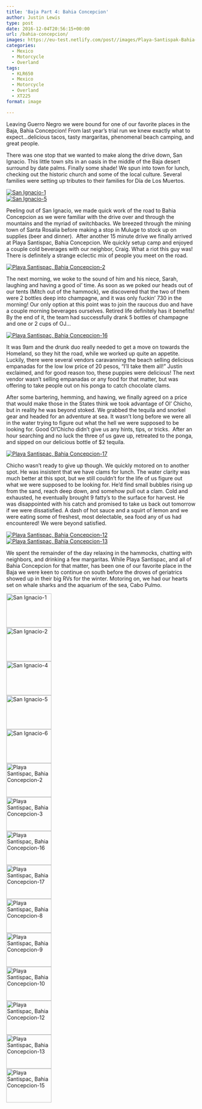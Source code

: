 ```yaml
---
title: 'Baja Part 4: Bahia Concepcion'
author: Justin Lewis
type: post
date: 2016-12-04T20:56:15+00:00
url: /bahia-concepcion/
images: https://eu-test.netlify.com/post//images/Playa-Santispak-Bahia-Concepcion-10.jpg
categories:
  - Mexico
  - Motorcycle
  - Overland
tags:
  - KLR650
  - Mexico
  - Motorcycle
  - Overland
  - XT225
format: image

---
```

Leaving Guerro Negro we were bound for one of our favorite places in the Baja, Bahia Concepcion! From last year’s trial run we knew exactly what to expect…delicious tacos, tasty margaritas, phenomenal beach camping, and great people.

There was one stop that we wanted to make along the drive down, San Ignacio. This little town sits in an oasis in the middle of the Baja desert surround by date palms. Finally some shade! We spun into town for lunch, checking out the historic church and some of the local culture. Several families were setting up tributes to their families for Día de Los Muertos.

<div class="ngg-gallery-singlepic-image " style="">
  <a href="http://www.elevationupgrade.com/wp-content/gallery/bahia-concepcion/San-Ignacio-1.jpg"
		     title=""
             data-src="http://www.elevationupgrade.com/wp-content/gallery/bahia-concepcion/San-Ignacio-1.jpg"
             data-thumbnail="http://www.elevationupgrade.com/wp-content/gallery/bahia-concepcion/thumbs/thumbs_San-Ignacio-1.jpg"
             data-image-id="417"
             data-title="San Ignacio-1"
             data-description=""
             target='_self'
             class="ngg-fancybox" rel="651b91bbc43f765254c364f2ea4de36b"> <img class="ngg-singlepic"
             src="http://www.elevationupgrade.com/wp-content/gallery/bahia-concepcion/dynamic/San-Ignacio-1.jpg-nggid03417-ngg0dyn-0x0x100-00f0w010c010r110f110r010t010.jpg"
             alt="San Ignacio-1"
             title="San Ignacio-1"
 /> </a>
</div>

<!--more-->

<div class="ngg-gallery-singlepic-image " style="">
  <a href="http://www.elevationupgrade.com/wp-content/gallery/bahia-concepcion/San-Ignacio-5.jpg"
		     title=""
             data-src="http://www.elevationupgrade.com/wp-content/gallery/bahia-concepcion/San-Ignacio-5.jpg"
             data-thumbnail="http://www.elevationupgrade.com/wp-content/gallery/bahia-concepcion/thumbs/thumbs_San-Ignacio-5.jpg"
             data-image-id="420"
             data-title="San Ignacio-5"
             data-description=""
             target='_self'
             class="ngg-fancybox" rel="a11f5a7191431ee3d567a32d2e82ec1d"> <img class="ngg-singlepic"
             src="http://www.elevationupgrade.com/wp-content/gallery/bahia-concepcion/dynamic/San-Ignacio-5.jpg-nggid03420-ngg0dyn-0x0x100-00f0w010c010r110f110r010t010.jpg"
             alt="San Ignacio-5"
             title="San Ignacio-5"
 /> </a>
</div>

Peeling out of San Ignacio, we made quick work of the road to Bahia Concepcion as we were familiar with the drive over and through the mountains and the myriad of switchbacks. We breezed through the mining town of Santa Rosalia before making a stop in Muluge to stock up on supplies (beer and dinner).  After another 15 minute drive we finally arrived at Playa Santispac, Bahia Concepcion. We quickly setup camp and enjoyed a couple cold beverages with our neighbor, Craig. What a riot this guy was! There is definitely a strange eclectic mix of people you meet on the road.

<div class="ngg-gallery-singlepic-image " style="">
  <a href="http://www.elevationupgrade.com/wp-content/gallery/bahia-concepcion/Playa-Santispak-Bahia-Concepcion-2.jpg"
		     title=""
             data-src="http://www.elevationupgrade.com/wp-content/gallery/bahia-concepcion/Playa-Santispak-Bahia-Concepcion-2.jpg"
             data-thumbnail="http://www.elevationupgrade.com/wp-content/gallery/bahia-concepcion/thumbs/thumbs_Playa-Santispak-Bahia-Concepcion-2.jpg"
             data-image-id="422"
             data-title="Playa Santispac, Bahia Concepcion-2"
             data-description=""
             target='_self'
             class="ngg-fancybox" rel="ac7f4178cff1f941ef356fbfeba43ccd"> <img class="ngg-singlepic"
             src="http://www.elevationupgrade.com/wp-content/gallery/bahia-concepcion/dynamic/Playa-Santispak-Bahia-Concepcion-2.jpg-nggid03422-ngg0dyn-0x0x100-00f0w010c010r110f110r010t010.jpg"
             alt="Playa Santispac, Bahia Concepcion-2"
             title="Playa Santispac, Bahia Concepcion-2"
 /> </a>
</div>

The next morning, we woke to the sound of him and his niece, Sarah, laughing and having a good ol’ time. As soon as we poked our heads out of our tents (Mitch out of the hammock), we discovered that the two of them were 2 bottles deep into champagne, and it was only fuckin’ 730 in the morning! Our only option at this point was to join the raucous duo and have a couple morning beverages ourselves. Retired life definitely has it benefits! By the end of it, the team had successfully drank 5 bottles of champagne and one or 2 cups of OJ…

<div class="ngg-gallery-singlepic-image " style="">
  <a href="http://www.elevationupgrade.com/wp-content/gallery/bahia-concepcion/Playa-Santispak-Bahia-Concepcion-16.jpg"
		     title=""
             data-src="http://www.elevationupgrade.com/wp-content/gallery/bahia-concepcion/Playa-Santispak-Bahia-Concepcion-16.jpg"
             data-thumbnail="http://www.elevationupgrade.com/wp-content/gallery/bahia-concepcion/thumbs/thumbs_Playa-Santispak-Bahia-Concepcion-16.jpg"
             data-image-id="424"
             data-title="Playa Santispac, Bahia Concepcion-16"
             data-description=""
             target='_self'
             class="ngg-fancybox" rel="5086929fb93dff090dcf4a0bd66375d5"> <img class="ngg-singlepic"
             src="http://www.elevationupgrade.com/wp-content/gallery/bahia-concepcion/dynamic/Playa-Santispak-Bahia-Concepcion-16.jpg-nggid03424-ngg0dyn-0x0x100-00f0w010c010r110f110r010t010.jpg"
             alt="Playa Santispac, Bahia Concepcion-16"
             title="Playa Santispac, Bahia Concepcion-16"
 /> </a>
</div>

It was 9am and the drunk duo really needed to get a move on towards the Homeland, so they hit the road, while we worked up quite an appetite. Luckily, there were several vendors caravanning the beach selling delicious empanadas for the low low price of 20 pesos, “I’ll take them all!” Justin exclaimed, and for good reason too, these puppies were delicious! The next vendor wasn’t selling empanadas or any food for that matter, but was offering to take people out on his ponga to catch chocolate clams.

After some bartering, hemming, and hawing, we finally agreed on a price that would make those in the States think we took advantage of Ol’ Chicho, but in reality he was beyond stoked. We grabbed the tequila and snorkel gear and headed for an adventure at sea. It wasn’t long before we were all in the water trying to figure out what the hell we were supposed to be looking for. Good Ol’Chicho didn’t give us any hints, tips, or tricks.  After an hour searching and no luck the three of us gave up, retreated to the ponga, and sipped on our delicious bottle of $2 tequila.

<div class="ngg-gallery-singlepic-image " style="">
  <a href="http://www.elevationupgrade.com/wp-content/gallery/bahia-concepcion/Playa-Santispak-Bahia-Concepcion-17.jpg"
		     title=""
             data-src="http://www.elevationupgrade.com/wp-content/gallery/bahia-concepcion/Playa-Santispak-Bahia-Concepcion-17.jpg"
             data-thumbnail="http://www.elevationupgrade.com/wp-content/gallery/bahia-concepcion/thumbs/thumbs_Playa-Santispak-Bahia-Concepcion-17.jpg"
             data-image-id="425"
             data-title="Playa Santispac, Bahia Concepcion-17"
             data-description=""
             target='_self'
             class="ngg-fancybox" rel="50f0dc488387e2cdb52b8e96a7991e1b"> <img class="ngg-singlepic"
             src="http://www.elevationupgrade.com/wp-content/gallery/bahia-concepcion/dynamic/Playa-Santispak-Bahia-Concepcion-17.jpg-nggid03425-ngg0dyn-0x0x100-00f0w010c010r110f110r010t010.jpg"
             alt="Playa Santispac, Bahia Concepcion-17"
             title="Playa Santispac, Bahia Concepcion-17"
 /> </a>
</div>

Chicho wasn’t ready to give up though. We quickly motored on to another spot. He was insistent that we have clams for lunch. The water clarity was much better at this spot, but we still couldn’t for the life of us figure out what we were supposed to be looking for. He’d find small bubbles rising up from the sand, reach deep down, and somehow pull out a clam. Cold and exhausted, he eventually brought 9 fatty’s to the surface for harvest. He was disappointed with his catch and promised to take us back out tomorrow if we were dissatisfied. A dash of hot sauce and a squirt of lemon and we were eating some of freshest, most delectable, sea food any of us had encountered! We were beyond satisfied.

<div class="ngg-gallery-singlepic-image " style="">
  <a href="http://www.elevationupgrade.com/wp-content/gallery/bahia-concepcion/Playa-Santispak-Bahia-Concepcion-12.jpg"
		     title=""
             data-src="http://www.elevationupgrade.com/wp-content/gallery/bahia-concepcion/Playa-Santispak-Bahia-Concepcion-12.jpg"
             data-thumbnail="http://www.elevationupgrade.com/wp-content/gallery/bahia-concepcion/thumbs/thumbs_Playa-Santispak-Bahia-Concepcion-12.jpg"
             data-image-id="429"
             data-title="Playa Santispac, Bahia Concepcion-12"
             data-description=""
             target='_self'
             class="ngg-fancybox" rel="1b9dc044b325a28da34c1a8882f9dbcc"> <img class="ngg-singlepic"
             src="http://www.elevationupgrade.com/wp-content/gallery/bahia-concepcion/dynamic/Playa-Santispak-Bahia-Concepcion-12.jpg-nggid03429-ngg0dyn-0x0x100-00f0w010c010r110f110r010t010.jpg"
             alt="Playa Santispac, Bahia Concepcion-12"
             title="Playa Santispac, Bahia Concepcion-12"
 /> </a>
</div>

<div class="ngg-gallery-singlepic-image " style="">
  <a href="http://www.elevationupgrade.com/wp-content/gallery/bahia-concepcion/Playa-Santispak-Bahia-Concepcion-13.jpg"
		     title=""
             data-src="http://www.elevationupgrade.com/wp-content/gallery/bahia-concepcion/Playa-Santispak-Bahia-Concepcion-13.jpg"
             data-thumbnail="http://www.elevationupgrade.com/wp-content/gallery/bahia-concepcion/thumbs/thumbs_Playa-Santispak-Bahia-Concepcion-13.jpg"
             data-image-id="430"
             data-title="Playa Santispac, Bahia Concepcion-13"
             data-description=""
             target='_self'
             class="ngg-fancybox" rel="afeb7db9f4cb77387adddd7208e2ae34"> <img class="ngg-singlepic"
             src="http://www.elevationupgrade.com/wp-content/gallery/bahia-concepcion/dynamic/Playa-Santispak-Bahia-Concepcion-13.jpg-nggid03430-ngg0dyn-0x0x100-00f0w010c010r110f110r010t010.jpg"
             alt="Playa Santispac, Bahia Concepcion-13"
             title="Playa Santispac, Bahia Concepcion-13"
 /> </a>
</div>

We spent the remainder of the day relaxing in the hammocks, chatting with neighbors, and drinking a few margaritas. While Playa Santispac, and all of Bahia Concepcion for that matter, has been one of our favorite place in the Baja we were keen to continue on south before the droves of geriatrics showed up in their big RVs for the winter. Motoring on, we had our hearts set on whale sharks and the aquarium of the sea, Cabo Pulmo.

<div
	class="ngg-galleryoverview ngg-ajax-pagination-none"
	id="ngg-gallery-1481-1">
  <!-- Thumbnails -->
  
  <div id="ngg-image-0" class="ngg-gallery-thumbnail-box" >
    <div class="ngg-gallery-thumbnail">
      <a href="http://www.elevationupgrade.com/wp-content/gallery/bahia-concepcion/San-Ignacio-1.jpg"
               title=""
               data-src="http://www.elevationupgrade.com/wp-content/gallery/bahia-concepcion/San-Ignacio-1.jpg"
               data-thumbnail="http://www.elevationupgrade.com/wp-content/gallery/bahia-concepcion/thumbs/thumbs_San-Ignacio-1.jpg"
               data-image-id="417"
               data-title="San Ignacio-1"
               data-description=""
               data-image-slug="san-ignacio-1-1"
               class="ngg-fancybox" rel="1481"> <img
                    title="San Ignacio-1"
                    alt="San Ignacio-1"
                    src="http://www.elevationupgrade.com/wp-content/gallery/bahia-concepcion/thumbs/thumbs_San-Ignacio-1.jpg"
                    width="120"
                    height="90"
                    style="max-width:100%;"
 /> </a>
    </div>
  </div>
  
  <div id="ngg-image-1" class="ngg-gallery-thumbnail-box" >
    <div class="ngg-gallery-thumbnail">
      <a href="http://www.elevationupgrade.com/wp-content/gallery/bahia-concepcion/San-Ignacio-2.jpg"
               title=""
               data-src="http://www.elevationupgrade.com/wp-content/gallery/bahia-concepcion/San-Ignacio-2.jpg"
               data-thumbnail="http://www.elevationupgrade.com/wp-content/gallery/bahia-concepcion/thumbs/thumbs_San-Ignacio-2.jpg"
               data-image-id="418"
               data-title="San Ignacio-2"
               data-description=""
               data-image-slug="san-ignacio-2-1"
               class="ngg-fancybox" rel="1481"> <img
                    title="San Ignacio-2"
                    alt="San Ignacio-2"
                    src="http://www.elevationupgrade.com/wp-content/gallery/bahia-concepcion/thumbs/thumbs_San-Ignacio-2.jpg"
                    width="120"
                    height="90"
                    style="max-width:100%;"
 /> </a>
    </div>
  </div>
  
  <div id="ngg-image-2" class="ngg-gallery-thumbnail-box" >
    <div class="ngg-gallery-thumbnail">
      <a href="http://www.elevationupgrade.com/wp-content/gallery/bahia-concepcion/San-Ignacio-4.jpg"
               title=""
               data-src="http://www.elevationupgrade.com/wp-content/gallery/bahia-concepcion/San-Ignacio-4.jpg"
               data-thumbnail="http://www.elevationupgrade.com/wp-content/gallery/bahia-concepcion/thumbs/thumbs_San-Ignacio-4.jpg"
               data-image-id="419"
               data-title="San Ignacio-4"
               data-description=""
               data-image-slug="san-ignacio-4-1"
               class="ngg-fancybox" rel="1481"> <img
                    title="San Ignacio-4"
                    alt="San Ignacio-4"
                    src="http://www.elevationupgrade.com/wp-content/gallery/bahia-concepcion/thumbs/thumbs_San-Ignacio-4.jpg"
                    width="120"
                    height="90"
                    style="max-width:100%;"
 /> </a>
    </div>
  </div>
  
  <div id="ngg-image-3" class="ngg-gallery-thumbnail-box" >
    <div class="ngg-gallery-thumbnail">
      <a href="http://www.elevationupgrade.com/wp-content/gallery/bahia-concepcion/San-Ignacio-5.jpg"
               title=""
               data-src="http://www.elevationupgrade.com/wp-content/gallery/bahia-concepcion/San-Ignacio-5.jpg"
               data-thumbnail="http://www.elevationupgrade.com/wp-content/gallery/bahia-concepcion/thumbs/thumbs_San-Ignacio-5.jpg"
               data-image-id="420"
               data-title="San Ignacio-5"
               data-description=""
               data-image-slug="san-ignacio-5-1"
               class="ngg-fancybox" rel="1481"> <img
                    title="San Ignacio-5"
                    alt="San Ignacio-5"
                    src="http://www.elevationupgrade.com/wp-content/gallery/bahia-concepcion/thumbs/thumbs_San-Ignacio-5.jpg"
                    width="120"
                    height="90"
                    style="max-width:100%;"
 /> </a>
    </div>
  </div>
  
  <div id="ngg-image-4" class="ngg-gallery-thumbnail-box" >
    <div class="ngg-gallery-thumbnail">
      <a href="http://www.elevationupgrade.com/wp-content/gallery/bahia-concepcion/San-Ignacio-6.jpg"
               title=""
               data-src="http://www.elevationupgrade.com/wp-content/gallery/bahia-concepcion/San-Ignacio-6.jpg"
               data-thumbnail="http://www.elevationupgrade.com/wp-content/gallery/bahia-concepcion/thumbs/thumbs_San-Ignacio-6.jpg"
               data-image-id="421"
               data-title="San Ignacio-6"
               data-description=""
               data-image-slug="san-ignacio-6-1"
               class="ngg-fancybox" rel="1481"> <img
                    title="San Ignacio-6"
                    alt="San Ignacio-6"
                    src="http://www.elevationupgrade.com/wp-content/gallery/bahia-concepcion/thumbs/thumbs_San-Ignacio-6.jpg"
                    width="120"
                    height="90"
                    style="max-width:100%;"
 /> </a>
    </div>
  </div>
  
  <div id="ngg-image-5" class="ngg-gallery-thumbnail-box" >
    <div class="ngg-gallery-thumbnail">
      <a href="http://www.elevationupgrade.com/wp-content/gallery/bahia-concepcion/Playa-Santispak-Bahia-Concepcion-2.jpg"
               title=""
               data-src="http://www.elevationupgrade.com/wp-content/gallery/bahia-concepcion/Playa-Santispak-Bahia-Concepcion-2.jpg"
               data-thumbnail="http://www.elevationupgrade.com/wp-content/gallery/bahia-concepcion/thumbs/thumbs_Playa-Santispak-Bahia-Concepcion-2.jpg"
               data-image-id="422"
               data-title="Playa Santispac, Bahia Concepcion-2"
               data-description=""
               data-image-slug="playa-santispak-bahia-concepcion-2-1"
               class="ngg-fancybox" rel="1481"> <img
                    title="Playa Santispac, Bahia Concepcion-2"
                    alt="Playa Santispac, Bahia Concepcion-2"
                    src="http://www.elevationupgrade.com/wp-content/gallery/bahia-concepcion/thumbs/thumbs_Playa-Santispak-Bahia-Concepcion-2.jpg"
                    width="120"
                    height="90"
                    style="max-width:100%;"
 /> </a>
    </div>
  </div>
  
  <div id="ngg-image-6" class="ngg-gallery-thumbnail-box" >
    <div class="ngg-gallery-thumbnail">
      <a href="http://www.elevationupgrade.com/wp-content/gallery/bahia-concepcion/Playa-Santispak-Bahia-Concepcion-3.jpg"
               title=""
               data-src="http://www.elevationupgrade.com/wp-content/gallery/bahia-concepcion/Playa-Santispak-Bahia-Concepcion-3.jpg"
               data-thumbnail="http://www.elevationupgrade.com/wp-content/gallery/bahia-concepcion/thumbs/thumbs_Playa-Santispak-Bahia-Concepcion-3.jpg"
               data-image-id="423"
               data-title="Playa Santispac, Bahia Concepcion-3"
               data-description=""
               data-image-slug="playa-santispak-bahia-concepcion-3-1"
               class="ngg-fancybox" rel="1481"> <img
                    title="Playa Santispac, Bahia Concepcion-3"
                    alt="Playa Santispac, Bahia Concepcion-3"
                    src="http://www.elevationupgrade.com/wp-content/gallery/bahia-concepcion/thumbs/thumbs_Playa-Santispak-Bahia-Concepcion-3.jpg"
                    width="120"
                    height="90"
                    style="max-width:100%;"
 /> </a>
    </div>
  </div>
  
  <div id="ngg-image-7" class="ngg-gallery-thumbnail-box" >
    <div class="ngg-gallery-thumbnail">
      <a href="http://www.elevationupgrade.com/wp-content/gallery/bahia-concepcion/Playa-Santispak-Bahia-Concepcion-16.jpg"
               title=""
               data-src="http://www.elevationupgrade.com/wp-content/gallery/bahia-concepcion/Playa-Santispak-Bahia-Concepcion-16.jpg"
               data-thumbnail="http://www.elevationupgrade.com/wp-content/gallery/bahia-concepcion/thumbs/thumbs_Playa-Santispak-Bahia-Concepcion-16.jpg"
               data-image-id="424"
               data-title="Playa Santispac, Bahia Concepcion-16"
               data-description=""
               data-image-slug="playa-santispak-bahia-concepcion-16-1"
               class="ngg-fancybox" rel="1481"> <img
                    title="Playa Santispac, Bahia Concepcion-16"
                    alt="Playa Santispac, Bahia Concepcion-16"
                    src="http://www.elevationupgrade.com/wp-content/gallery/bahia-concepcion/thumbs/thumbs_Playa-Santispak-Bahia-Concepcion-16.jpg"
                    width="120"
                    height="90"
                    style="max-width:100%;"
 /> </a>
    </div>
  </div>
  
  <div id="ngg-image-8" class="ngg-gallery-thumbnail-box" >
    <div class="ngg-gallery-thumbnail">
      <a href="http://www.elevationupgrade.com/wp-content/gallery/bahia-concepcion/Playa-Santispak-Bahia-Concepcion-17.jpg"
               title=""
               data-src="http://www.elevationupgrade.com/wp-content/gallery/bahia-concepcion/Playa-Santispak-Bahia-Concepcion-17.jpg"
               data-thumbnail="http://www.elevationupgrade.com/wp-content/gallery/bahia-concepcion/thumbs/thumbs_Playa-Santispak-Bahia-Concepcion-17.jpg"
               data-image-id="425"
               data-title="Playa Santispac, Bahia Concepcion-17"
               data-description=""
               data-image-slug="playa-santispak-bahia-concepcion-17-1"
               class="ngg-fancybox" rel="1481"> <img
                    title="Playa Santispac, Bahia Concepcion-17"
                    alt="Playa Santispac, Bahia Concepcion-17"
                    src="http://www.elevationupgrade.com/wp-content/gallery/bahia-concepcion/thumbs/thumbs_Playa-Santispak-Bahia-Concepcion-17.jpg"
                    width="120"
                    height="90"
                    style="max-width:100%;"
 /> </a>
    </div>
  </div>
  
  <div id="ngg-image-9" class="ngg-gallery-thumbnail-box" >
    <div class="ngg-gallery-thumbnail">
      <a href="http://www.elevationupgrade.com/wp-content/gallery/bahia-concepcion/Playa-Santispak-Bahia-Concepcion-8.jpg"
               title=""
               data-src="http://www.elevationupgrade.com/wp-content/gallery/bahia-concepcion/Playa-Santispak-Bahia-Concepcion-8.jpg"
               data-thumbnail="http://www.elevationupgrade.com/wp-content/gallery/bahia-concepcion/thumbs/thumbs_Playa-Santispak-Bahia-Concepcion-8.jpg"
               data-image-id="426"
               data-title="Playa Santispac, Bahia Concepcion-8"
               data-description=""
               data-image-slug="playa-santispak-bahia-concepcion-8-1"
               class="ngg-fancybox" rel="1481"> <img
                    title="Playa Santispac, Bahia Concepcion-8"
                    alt="Playa Santispac, Bahia Concepcion-8"
                    src="http://www.elevationupgrade.com/wp-content/gallery/bahia-concepcion/thumbs/thumbs_Playa-Santispak-Bahia-Concepcion-8.jpg"
                    width="120"
                    height="90"
                    style="max-width:100%;"
 /> </a>
    </div>
  </div>
  
  <div id="ngg-image-10" class="ngg-gallery-thumbnail-box" >
    <div class="ngg-gallery-thumbnail">
      <a href="http://www.elevationupgrade.com/wp-content/gallery/bahia-concepcion/Playa-Santispak-Bahia-Concepcion-9.jpg"
               title=""
               data-src="http://www.elevationupgrade.com/wp-content/gallery/bahia-concepcion/Playa-Santispak-Bahia-Concepcion-9.jpg"
               data-thumbnail="http://www.elevationupgrade.com/wp-content/gallery/bahia-concepcion/thumbs/thumbs_Playa-Santispak-Bahia-Concepcion-9.jpg"
               data-image-id="427"
               data-title="Playa Santispac, Bahia Concepcion-9"
               data-description=""
               data-image-slug="playa-santispak-bahia-concepcion-9"
               class="ngg-fancybox" rel="1481"> <img
                    title="Playa Santispac, Bahia Concepcion-9"
                    alt="Playa Santispac, Bahia Concepcion-9"
                    src="http://www.elevationupgrade.com/wp-content/gallery/bahia-concepcion/thumbs/thumbs_Playa-Santispak-Bahia-Concepcion-9.jpg"
                    width="120"
                    height="90"
                    style="max-width:100%;"
 /> </a>
    </div>
  </div>
  
  <div id="ngg-image-11" class="ngg-gallery-thumbnail-box" >
    <div class="ngg-gallery-thumbnail">
      <a href="http://www.elevationupgrade.com/wp-content/gallery/bahia-concepcion/Playa-Santispak-Bahia-Concepcion-10.jpg"
               title=""
               data-src="http://www.elevationupgrade.com/wp-content/gallery/bahia-concepcion/Playa-Santispak-Bahia-Concepcion-10.jpg"
               data-thumbnail="http://www.elevationupgrade.com/wp-content/gallery/bahia-concepcion/thumbs/thumbs_Playa-Santispak-Bahia-Concepcion-10.jpg"
               data-image-id="428"
               data-title="Playa Santispac, Bahia Concepcion-10"
               data-description=""
               data-image-slug="playa-santispak-bahia-concepcion-10"
               class="ngg-fancybox" rel="1481"> <img
                    title="Playa Santispac, Bahia Concepcion-10"
                    alt="Playa Santispac, Bahia Concepcion-10"
                    src="http://www.elevationupgrade.com/wp-content/gallery/bahia-concepcion/thumbs/thumbs_Playa-Santispak-Bahia-Concepcion-10.jpg"
                    width="120"
                    height="90"
                    style="max-width:100%;"
 /> </a>
    </div>
  </div>
  
  <div id="ngg-image-12" class="ngg-gallery-thumbnail-box" >
    <div class="ngg-gallery-thumbnail">
      <a href="http://www.elevationupgrade.com/wp-content/gallery/bahia-concepcion/Playa-Santispak-Bahia-Concepcion-12.jpg"
               title=""
               data-src="http://www.elevationupgrade.com/wp-content/gallery/bahia-concepcion/Playa-Santispak-Bahia-Concepcion-12.jpg"
               data-thumbnail="http://www.elevationupgrade.com/wp-content/gallery/bahia-concepcion/thumbs/thumbs_Playa-Santispak-Bahia-Concepcion-12.jpg"
               data-image-id="429"
               data-title="Playa Santispac, Bahia Concepcion-12"
               data-description=""
               data-image-slug="playa-santispak-bahia-concepcion-12"
               class="ngg-fancybox" rel="1481"> <img
                    title="Playa Santispac, Bahia Concepcion-12"
                    alt="Playa Santispac, Bahia Concepcion-12"
                    src="http://www.elevationupgrade.com/wp-content/gallery/bahia-concepcion/thumbs/thumbs_Playa-Santispak-Bahia-Concepcion-12.jpg"
                    width="120"
                    height="90"
                    style="max-width:100%;"
 /> </a>
    </div>
  </div>
  
  <div id="ngg-image-13" class="ngg-gallery-thumbnail-box" >
    <div class="ngg-gallery-thumbnail">
      <a href="http://www.elevationupgrade.com/wp-content/gallery/bahia-concepcion/Playa-Santispak-Bahia-Concepcion-13.jpg"
               title=""
               data-src="http://www.elevationupgrade.com/wp-content/gallery/bahia-concepcion/Playa-Santispak-Bahia-Concepcion-13.jpg"
               data-thumbnail="http://www.elevationupgrade.com/wp-content/gallery/bahia-concepcion/thumbs/thumbs_Playa-Santispak-Bahia-Concepcion-13.jpg"
               data-image-id="430"
               data-title="Playa Santispac, Bahia Concepcion-13"
               data-description=""
               data-image-slug="playa-santispak-bahia-concepcion-13"
               class="ngg-fancybox" rel="1481"> <img
                    title="Playa Santispac, Bahia Concepcion-13"
                    alt="Playa Santispac, Bahia Concepcion-13"
                    src="http://www.elevationupgrade.com/wp-content/gallery/bahia-concepcion/thumbs/thumbs_Playa-Santispak-Bahia-Concepcion-13.jpg"
                    width="120"
                    height="90"
                    style="max-width:100%;"
 /> </a>
    </div>
  </div>
  
  <div id="ngg-image-14" class="ngg-gallery-thumbnail-box" >
    <div class="ngg-gallery-thumbnail">
      <a href="http://www.elevationupgrade.com/wp-content/gallery/bahia-concepcion/Playa-Santispak-Bahia-Concepcion-15.jpg"
               title=""
               data-src="http://www.elevationupgrade.com/wp-content/gallery/bahia-concepcion/Playa-Santispak-Bahia-Concepcion-15.jpg"
               data-thumbnail="http://www.elevationupgrade.com/wp-content/gallery/bahia-concepcion/thumbs/thumbs_Playa-Santispak-Bahia-Concepcion-15.jpg"
               data-image-id="432"
               data-title="Playa Santispac, Bahia Concepcion-15"
               data-description=""
               data-image-slug="playa-santispak-bahia-concepcion-15"
               class="ngg-fancybox" rel="1481"> <img
                    title="Playa Santispac, Bahia Concepcion-15"
                    alt="Playa Santispac, Bahia Concepcion-15"
                    src="http://www.elevationupgrade.com/wp-content/gallery/bahia-concepcion/thumbs/thumbs_Playa-Santispak-Bahia-Concepcion-15.jpg"
                    width="120"
                    height="90"
                    style="max-width:100%;"
 /> </a>
    </div>
  </div>
  
  <!-- Pagination -->
  
  <div class='ngg-clear'>
  </div>
</div>
